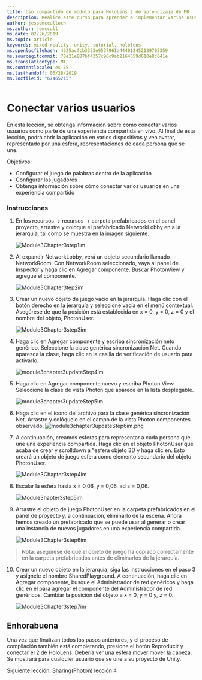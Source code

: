 ```yaml
---
title: Uso compartido de módulo para HoloLens 2 de aprendizaje de MR
description: Realice este curso para aprender a implementar varios usuarios experiencias compartidas dentro de una aplicación de HoloLens 2.
author: jessemcculloch
ms.author: jemccull
ms.date: 02/26/2019
ms.topic: article
keywords: mixed reality, unity, tutorial, hololens
ms.openlocfilehash: 4625acfcb3353e9537961a444012452139705359
ms.sourcegitcommit: 78e21e887bf4357c96c9ab2164559d610e8c041e
ms.translationtype: MT
ms.contentlocale: es-ES
ms.lasthandoff: 06/28/2019
ms.locfileid: "67465215"
---
```

# <a name="connecting-multiple-users"></a>**Conectar varios usuarios** 

En esta lección, se obtenga información sobre cómo conectar varios usuarios como parte de una experiencia compartida en vivo. Al final de esta lección, podrá abrir la aplicación en varios dispositivos y vea avatar, representado por una esfera, representaciones de cada persona que se une. 

Objetivos:

- Configurar el juego de palabras dentro de la aplicación
- Configurar los jugadores
- Obtenga información sobre cómo conectar varios usuarios en una experiencia compartido

### <a name="instructions"></a>Instrucciones

1. En los recursos -> recursos -> carpeta prefabricados en el panel proyecto, arrastre y coloque el prefabricado NetworkLobby en a la jerarquía, tal como se muestra en la imagen siguiente.


   ![Module3Chapter3step1im](images/module3chapter3step1im.PNG)

2. Al expandir NetworkLobby, verá un objeto secundario llamado NetworkRoom. Con NetworkRoom seleccionado, vaya al panel de Inspector y haga clic en Agregar componente. Buscar PhotonView y agregue el componente.

   ![Module3Chapter3tep2im](images/module3chapter3step2im.PNG)

3. Crear un nuevo objeto de juego vacío en la jerarquía. Haga clic con el botón derecho en la jerarquía y seleccione vacía en el menú contextual. Asegúrese de que la posición está establecida en x = 0, y = 0, z = 0 y el nombre del objeto, PhotonUser.

   ![Module3Chapter3step3im](images/module3chapter3step3im.PNG)

4. Haga clic en Agregar componente y escriba sincronización neto genérico. Seleccione la clase genérica sincronización Net. Cuando aparezca la clase, haga clic en la casilla de verificación de usuario para activarlo. 

   ![module3chapter3updateStep4im](images/module3chapter3updateStep4im.png)

5. Haga clic en Agregar componente nuevo y escriba Photon View. Seleccione la clase de vista Photon que aparece en la lista desplegable.

   ![module3chapter3updateStep5im](images/module3chapter3updateStep5im.png)

6. Haga clic en el icono del archivo para la clase genérica sincronización Net. Arrastre y colóquelo en el campo de la vista Photon componentes observado. ![module3chapter3updateStep6im.png](images/module3chapter3updateStep6im.png) 

7. A continuación, creamos esferas para representar a cada persona que une una experiencia compartida. Haga clic en el objeto PhotonUser que acaba de crear y scrolldown a "esfera objeto 3D y haga clic en. Esto creará un objeto de juego esfera como elemento secundario del objeto PhotonUser.

   ![Module3Chapter3step4im](images/module3chapter3step4im.PNG)

8. Escalar la esfera hasta x = 0,06, y = 0,06, ad z = 0,06.

   ![Module3hapter3step5im](images/module3chapter3step5im.PNG)

9. Arrastre el objeto de juego PhotonUser en la carpeta prefabricados en el panel de proyecto y, a continuación, eliminarlo de la escena. Ahora hemos creado un prefabricado que se puede usar al generar o crear una instancia de nuevos jugadores en una experiencia compartida.

   ![Module3Chapter3step6im](images/module3chapter3step6im.PNG)

> Nota: asegúrese de que el objeto de juego ha copiado correctamente en la carpeta prefabricados antes de eliminarlos de la jerarquía.

10. Crear un nuevo objeto en la jerarquía, siga las instrucciones en el paso 3 y asígnele el nombre SharedPlayground. A continuación, haga clic en Agregar componente, busque el Administrador de red genéricos y haga clic en él para agregar el componente del Administrador de red genéricos. Cambiar la posición del objeto a x = 0, y = 0 y, z = 0.

    ![Module3Chapter3step7im](images/module3chapter3step7im.PNG)


## <a name="congratulations"></a>Enhorabuena

Una vez que finalizan todos los pasos anteriores, y el proceso de compilación también está completando, presione el botón Reproducir y conectar el 2 de HoloLens. Debería ver una esfera mover mover la cabeza. Se mostrará para cualquier usuario que se une a su proyecto de Unity.

[Siguiente lección: Sharing(Photon) lección 4](mrlearning-sharing(photon)-ch4.md)

